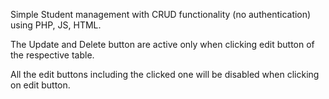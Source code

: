 Simple Student management with CRUD functionality (no authentication) using PHP, JS, HTML.

The Update and Delete button are active only when clicking edit button of the respective table.

All the edit buttons including the clicked one will be disabled when clicking on edit button.
